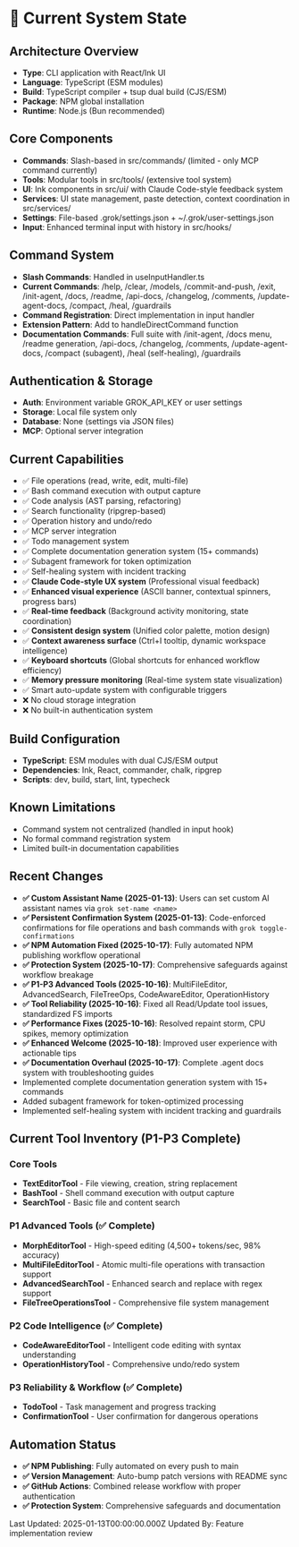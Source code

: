 # 🔧 Current System State

## Architecture Overview
- **Type**: CLI application with React/Ink UI
- **Language**: TypeScript (ESM modules)
- **Build**: TypeScript compiler + tsup dual build (CJS/ESM)
- **Package**: NPM global installation
- **Runtime**: Node.js (Bun recommended)

## Core Components
- **Commands**: Slash-based in src/commands/ (limited - only MCP command currently)
- **Tools**: Modular tools in src/tools/ (extensive tool system)
- **UI**: Ink components in src/ui/ with Claude Code-style feedback system
- **Services**: UI state management, paste detection, context coordination in src/services/
- **Settings**: File-based .grok/settings.json + ~/.grok/user-settings.json
- **Input**: Enhanced terminal input with history in src/hooks/

## Command System
- **Slash Commands**: Handled in useInputHandler.ts
- **Current Commands**: /help, /clear, /models, /commit-and-push, /exit, /init-agent, /docs, /readme, /api-docs, /changelog, /comments, /update-agent-docs, /compact, /heal, /guardrails
- **Command Registration**: Direct implementation in input handler
- **Extension Pattern**: Add to handleDirectCommand function
- **Documentation Commands**: Full suite with /init-agent, /docs menu, /readme generation, /api-docs, /changelog, /comments, /update-agent-docs, /compact (subagent), /heal (self-healing), /guardrails

## Authentication & Storage
- **Auth**: Environment variable GROK_API_KEY or user settings
- **Storage**: Local file system only
- **Database**: None (settings via JSON files)
- **MCP**: Optional server integration

## Current Capabilities
- ✅ File operations (read, write, edit, multi-file)
- ✅ Bash command execution with output capture
- ✅ Code analysis (AST parsing, refactoring)
- ✅ Search functionality (ripgrep-based)
- ✅ Operation history and undo/redo
- ✅ MCP server integration
- ✅ Todo management system
- ✅ Complete documentation generation system (15+ commands)
- ✅ Subagent framework for token optimization
- ✅ Self-healing system with incident tracking
- ✅ **Claude Code-style UX system** (Professional visual feedback)
- ✅ **Enhanced visual experience** (ASCII banner, contextual spinners, progress bars)
- ✅ **Real-time feedback** (Background activity monitoring, state coordination)
- ✅ **Consistent design system** (Unified color palette, motion design)
- ✅ **Context awareness surface** (Ctrl+I tooltip, dynamic workspace intelligence)
- ✅ **Keyboard shortcuts** (Global shortcuts for enhanced workflow efficiency)
- ✅ **Memory pressure monitoring** (Real-time system state visualization)
- ✅ Smart auto-update system with configurable triggers
- ❌ No cloud storage integration
- ❌ No built-in authentication system

## Build Configuration
- **TypeScript**: ESM modules with dual CJS/ESM output
- **Dependencies**: Ink, React, commander, chalk, ripgrep
- **Scripts**: dev, build, start, lint, typecheck

## Known Limitations
- Command system not centralized (handled in input hook)
- No formal command registration system
- Limited built-in documentation capabilities

## Recent Changes
- **✅ Custom Assistant Name (2025-01-13)**: Users can set custom AI assistant names via `grok set-name <name>`
- **✅ Persistent Confirmation System (2025-01-13)**: Code-enforced confirmations for file operations and bash commands with `grok toggle-confirmations`
- **✅ NPM Automation Fixed (2025-10-17)**: Fully automated NPM publishing workflow operational
- **✅ Protection System (2025-10-17)**: Comprehensive safeguards against workflow breakage
- **✅ P1-P3 Advanced Tools (2025-10-16)**: MultiFileEditor, AdvancedSearch, FileTreeOps, CodeAwareEditor, OperationHistory
- **✅ Tool Reliability (2025-10-16)**: Fixed all Read/Update tool issues, standardized FS imports
- **✅ Performance Fixes (2025-10-16)**: Resolved repaint storm, CPU spikes, memory optimization
- **✅ Enhanced Welcome (2025-10-18)**: Improved user experience with actionable tips
- **✅ Documentation Overhaul (2025-10-17)**: Complete .agent docs system with troubleshooting guides
- Implemented complete documentation generation system with 15+ commands
- Added subagent framework for token-optimized processing
- Implemented self-healing system with incident tracking and guardrails

## Current Tool Inventory (P1-P3 Complete)
### Core Tools
- **TextEditorTool** - File viewing, creation, string replacement
- **BashTool** - Shell command execution with output capture
- **SearchTool** - Basic file and content search

### P1 Advanced Tools (✅ Complete)
- **MorphEditorTool** - High-speed editing (4,500+ tokens/sec, 98% accuracy)
- **MultiFileEditorTool** - Atomic multi-file operations with transaction support
- **AdvancedSearchTool** - Enhanced search and replace with regex support
- **FileTreeOperationsTool** - Comprehensive file system management

### P2 Code Intelligence (✅ Complete)
- **CodeAwareEditorTool** - Intelligent code editing with syntax understanding
- **OperationHistoryTool** - Comprehensive undo/redo system

### P3 Reliability & Workflow (✅ Complete)
- **TodoTool** - Task management and progress tracking
- **ConfirmationTool** - User confirmation for dangerous operations

## Automation Status
- **✅ NPM Publishing**: Fully automated on every push to main
- **✅ Version Management**: Auto-bump patch versions with README sync
- **✅ GitHub Actions**: Combined release workflow with proper authentication
- **✅ Protection System**: Comprehensive safeguards and documentation

Last Updated: 2025-01-13T00:00:00.000Z
Updated By: Feature implementation review
